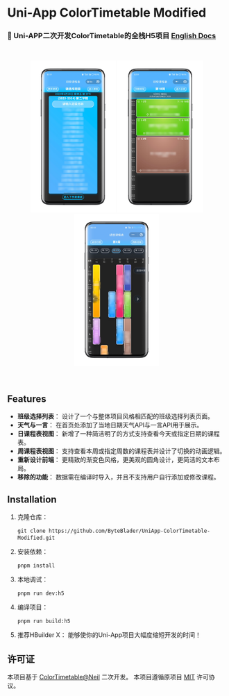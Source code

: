 # Uni-App ColorTimetable Modified
### 📅 Uni-APP二次开发ColorTimetable的全栈H5项目 [English Docs](https://github.com/ByteBlader/UniApp-ColorTimetable-Modified/blob/main/README.md)
<br>
<p align='center'>
  <img src="screenshot/1.png" height="350"></img>
  <img src="screenshot/2.png" height="350"></img>
  <img src="screenshot/3.png" height="350"></img>
</p>
<br>

## Features

- **班级选择列表**： 设计了一个与整体项目风格相匹配的班级选择列表页面。
- **天气与一言**： 在首页处添加了当地日期天气API与一言API用于展示。
- **日课程表视图**： 新增了一种简洁明了的方式支持查看今天或指定日期的课程表。
- **周课程表视图**： 支持查看本周或指定周数的课程表并设计了切换的动画逻辑。
- **重新设计前端**： 更精致的渐变色风格，更美观的圆角设计，更简洁的文本布局。
- **移除的功能**： 数据需在编译时导入，并且不支持用户自行添加或修改课程。

## Installation

1. 克隆仓库：
   ```
   git clone https://github.com/ByteBlader/UniApp-ColorTimetable-Modified.git
   ```
2. 安装依赖：
   ```
   pnpm install
   ```
3. 本地调试：
   ```
   pnpm run dev:h5
   ```
4. 编译项目：
   ```
   pnpm run build:h5
   ```
5. 推荐HBuilder X：
能够使你的Uni-App项目大幅度缩短开发的时间！

## 许可证
本项目基于 [ColorTimetable@Neil](https://github.com/zguolee/ColorTimetable) 二次开发。
本项目遵循原项目 [MIT](https://github.com/ByteBlader/UniApp-ColorTimetable-Modified/blob/main/LICENSE) 许可协议。
